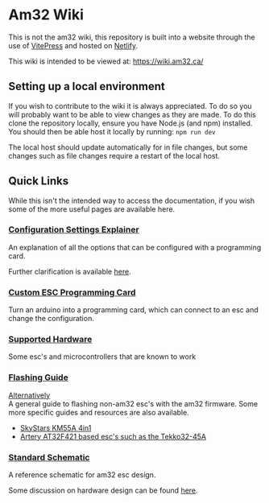 # Am32 Wiki

This is not the am32 wiki, this repository is built into a website through the use of [VitePress](https://vitepress.dev/) and hosted on [Netlify](https://www.netlify.com/).


This wiki is intended to be viewed at: https://wiki.am32.ca/


## Setting up a local environment

If you wish to contribute to the wiki it is always appreciated. To do so you will probably want to be able to view changes as they are made. To do this clone the repository locally, ensure you have Node.js (and npm) installed. You should then be able host it locally by running: 
`npm run dev`

The local host should update automatically for in file changes, but some changes such as file changes require a restart of the local host.


## Quick Links

While this isn't the intended way to access the documentation, if you wish some of the more useful pages are available here.

### [Configuration Settings Explainer](docs\guides\ESC-Settings-Explained.md)
An explanation of all the options that can be configured with a programming card.

Further clarification is available [here](https://www.youtube.com/watch?v=wwYyp74oLa0&list=PLrxUiYCo7HwrIz1uE0aIfNT4GUgVMwc1t).

### [Custom ESC Programming Card](docs/guides/Arduino-PC-Link.md)
Turn an arduino into a programming card, which can connect to an esc and change the configuration.

### [Supported Hardware](docs\general\List-of-Supported-Hardware.md)
Some esc's and microcontrollers that are known to work

### [Flashing Guide](docs/guides/AM32--single-ESC-Flashing-Tutorial.md)
[Alternatively](docs\guides\Hacking-Guide.md) <br>
A general guide to flashing non-am32 esc's with the am32 firmware. Some more specific guides and resources are also available.
 - [SkyStars KM55A 4in1](docs\guides\Flashing-SkyStars-KM55A.md)
 - [Artery AT32F421 based esc's such as the Tekko32-45A](docs\guides\Flashing-Tekko32-45A-Single-ESC.md)


 ### [Standard Schematic](docs\development\standard_esc_1_1.pdf)
A reference schematic for am32 esc design.

Some discussion on hardware design can be found [here](docs\development\Hardware-Design.md).
